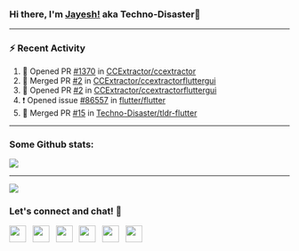 ### Hi there, I'm [Jayesh!](https://technodisaster.wtf) aka Techno-Disaster👋


---

### :zap: Recent Activity

<!--START_SECTION:activity-->
1. 💪 Opened PR [#1370](https://github.com//CCExtractor/ccextractor/pull/1370) in [CCExtractor/ccextractor](https://github.com//CCExtractor/ccextractor)
2. 🎉 Merged PR [#2](https://github.com//CCExtractor/ccextractorfluttergui/pull/2) in [CCExtractor/ccextractorfluttergui](https://github.com//CCExtractor/ccextractorfluttergui)
3. 💪 Opened PR [#2](https://github.com//CCExtractor/ccextractorfluttergui/pull/2) in [CCExtractor/ccextractorfluttergui](https://github.com//CCExtractor/ccextractorfluttergui)
4. ❗️ Opened issue [#86557](https://github.com//flutter/flutter/issues/86557) in [flutter/flutter](https://github.com//flutter/flutter)
5. 🎉 Merged PR [#15](https://github.com//Techno-Disaster/tldr-flutter/pull/15) in [Techno-Disaster/tldr-flutter](https://github.com//Techno-Disaster/tldr-flutter)
<!--END_SECTION:activity-->

---

### Some Github stats:

<a href="https://github.com/anuraghazra/github-readme-stats">
  <img align="center" src="https://github-readme-stats.vercel.app/api?username=Techno-Disaster&include_all_commits=false&count_private=true&show_icons=true&icon_color=f3437a&bg_color=30,f2ffe6,e6ffff" />
</a>

---

![](https://komarev.com/ghpvc/?username=Techno-Disaster)


### Let's connect and chat! :incoming_envelope:

<p>
 <a href="https://gitlab.com/Techno-Disaster"><img height="30" src="https://img.shields.io/badge/gitlab-FCA121.svg??&style=for-the-badge&logo=gitlab"></a>&nbsp;&nbsp;
<a href="https://twitter.com/techno_disaster"><img height="30" src="https://img.shields.io/badge/twitter-%231DA1F2.svg?&style=for-the-badge&logo=twitter&logoColor=white"></a>&nbsp;&nbsp;
<a href="https://www.instagram.com/techno_disaster"><img height="30" src="https://img.shields.io/badge/instagram-C13584.svg?&style=for-the-badge&logo=instagram&logoColor=white"></a>&nbsp;&nbsp;
<a href="mailto:nirvejayesh@gmail.com"><img height="30" src="https://img.shields.io/badge/gmail-c14438?&style=for-the-badge&logo=gmail&logoColor=white"></a>&nbsp;&nbsp;
<a href="https://t.me/techno_disaster"><img height="30" src="https://img.shields.io/badge/telegram-blue?&style=for-the-badge&logo=telegram&logoColor=white" /></a>&nbsp;&nbsp;
<a href="https://www.linkedin.com/in/techno-disaster/"><img height="30" src="https://img.shields.io/badge/linkedin-blue.svg?&style=for-the-badge&logo=linkedin&logoColor=white"></a>&nbsp;&nbsp;

</p>
